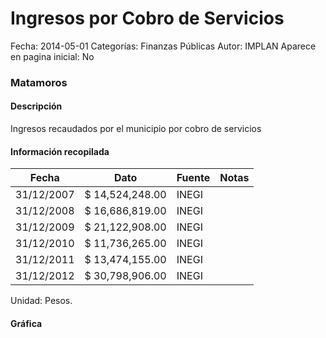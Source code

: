 Ingresos por Cobro de Servicios
=====

Fecha: 2014-05-01
Categorías: Finanzas Públicas
Autor: IMPLAN
Aparece en pagina inicial: No

### Matamoros

#### Descripción

Ingresos recaudados por el municipio por cobro de servicios

<!-- break -->

#### Información recopilada

<table class="table table-hover table-bordered matriz">
  <thead>
    <tr><th>Fecha</th><th>Dato</th><th>Fuente</th><th>Notas</th></tr>
  </thead>
  <tbody>
    <tr><td class="centrado">31/12/2007</td><td class="derecha">$ 14,524,248.00</td><td>INEGI</td><td></td></tr>
    <tr><td class="centrado">31/12/2008</td><td class="derecha">$ 16,686,819.00</td><td>INEGI</td><td></td></tr>
    <tr><td class="centrado">31/12/2009</td><td class="derecha">$ 21,122,908.00</td><td>INEGI</td><td></td></tr>
    <tr><td class="centrado">31/12/2010</td><td class="derecha">$ 11,736,265.00</td><td>INEGI</td><td></td></tr>
    <tr><td class="centrado">31/12/2011</td><td class="derecha">$ 13,474,155.00</td><td>INEGI</td><td></td></tr>
    <tr><td class="centrado">31/12/2012</td><td class="derecha">$ 30,798,906.00</td><td>INEGI</td><td></td></tr>
  </tbody>
</table>

Unidad: Pesos.

#### Gráfica

<div id="Morrisdqmmxofh" class="grafica"></div>
  <script>
  new Morris.Line({
    element: 'Morrisdqmmxofh',
    data: [
      { fecha: '2007-12-31', dato: 14524248.00 },
      { fecha: '2008-12-31', dato: 16686819.00 },
      { fecha: '2009-12-31', dato: 21122908.00 },
      { fecha: '2010-12-31', dato: 11736265.00 },
      { fecha: '2011-12-31', dato: 13474155.00 },
      { fecha: '2012-12-31', dato: 30798906.00 }
    ],
    xkey: 'fecha',
    ykeys: ['dato'],
    labels: ['Dato'],
    lineColors: ['#FF5B02'],
    xLabelFormat: function(d) {
      return d.getDate()+'/'+(d.getMonth()+1)+'/'+d.getFullYear();
    },
    dateFormat: function (ts) {
      var d = new Date(ts);
      return d.getDate() + '/' + (d.getMonth() + 1) + '/' + d.getFullYear();
    }
  });
  </script>

